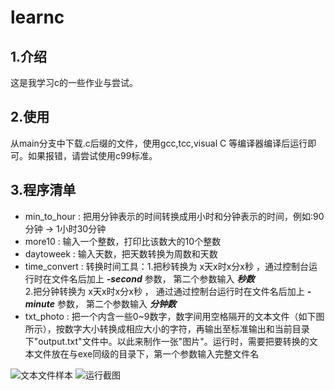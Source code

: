# learnc
## 1.介绍
这是我学习c的一些作业与尝试。
## 2.使用
从main分支中下载.c后缀的文件，使用gcc,tcc,visual C 等编译器编译后运行即可。如果报错，请尝试使用c99标准。
## 3.程序清单
- min_to_hour : 把用分钟表示的时间转换成用小时和分钟表示的时间，例如:90分钟 → 1小时30分钟 
- more10 : 输入一个整数，打印比该数大的10个整数
- daytoweek : 输入天数，把天数转换为周数和天数
- time_convert : 转换时间工具：1.把秒转换为 x天x时x分x秒  ，通过控制台运行时在文件名后加上 ***-second*** 参数， 第二个参数输入 ***秒数***  
                               2.把分钟转换为 x天x时x分x秒 ， 通过通过控制台运行时在文件名后加上 ***-minute*** 参数， 第二个参数输入 ***分钟数***
- txt_photo : 把一个内含一些0~9数字，数字间用空格隔开的文本文件（如下图所示），按数字大小转换成相应大小的字符，再输出至标准输出和当前目录下"output.txt"文件中。以此来制作一张"图片"。运行时，需要把要转换的文本文件放在与exe同级的目录下，第一个参数输入完整文件名
 
 ![文本文件样本](https://i.loli.net/2021/09/23/rMHVqSp83IOL5lb.png)                  ![运行截图](https://i.loli.net/2021/09/23/7Tk9oJabQmtRhDf.png)
  
  
